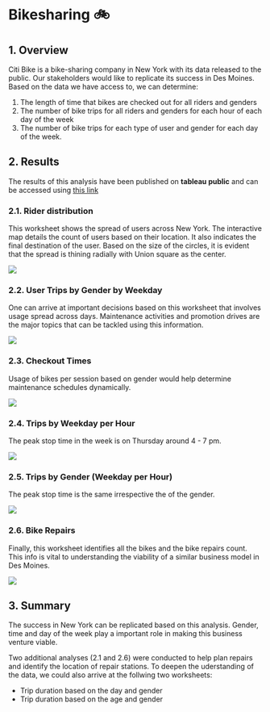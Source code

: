 # Bikesharing 🚲

## 1. Overview 

Citi Bike is a bike-sharing company in New York with its data released to the public. Our stakeholders would like to replicate its success in Des Moines. Based on the data we have access to, we can determine: 

1. The length of time that bikes are checked out for all riders and genders
2. The number of bike trips for all riders and genders for each hour of each day of the week
3. The number of bike trips for each type of user and gender for each day of the week.

## 2. Results 

The results of this analysis have been published on **tableau public** and can be accessed using [this link](https://public.tableau.com/app/profile/allen5835/viz/Challenge14-NYCBikeriderdata/Challenge14-CityBike)

### 2.1. Rider distribution

This worksheet shows the spread of users across New York. The interactive map details the count of users based on their location. It also indicates the final destination of the user. Based on the size of the circles, it is evident that the spread is thining radially with Union square as the center. 

![](https://github.com/AllenAx91/bikesharing/blob/main/Images/1_Rider%20distribution.png)

### 2.2. User Trips by Gender by Weekday

One can arrive at important decisions based on this worksheet that involves usage spread across days. Maintenance activities and promotion drives are the major topics that can be tackled using this information. 

![](https://github.com/AllenAx91/bikesharing/blob/main/Images/2_User%20Trips%20by%20Gender%20by%20Weekday.png)

### 2.3. Checkout Times

Usage of bikes per session based on gender would help determine maintenance schedules dynamically.

![](https://github.com/AllenAx91/bikesharing/blob/main/Images/3_Checkout%20Times.png)

### 2.4. Trips by Weekday per Hour

The peak stop time in the week is on Thursday around 4 - 7 pm.  

![](https://github.com/AllenAx91/bikesharing/blob/main/Images/4_Trips%20by%20Weekday%20per%20Hour.png)

### 2.5. Trips by Gender (Weekday per Hour)

The peak stop time is the same irrespective the of the gender.

![](https://github.com/AllenAx91/bikesharing/blob/main/Images/5_Trips%20by%20Gender%20(Weekday%20per%20Hour).png)

### 2.6. Bike Repairs

Finally, this worksheet identifies all the bikes and the bike repairs count. This info is vital to understanding the viability of a similar business model in Des Moines.

![](https://github.com/AllenAx91/bikesharing/blob/main/Images/6_Bike%20Repairs.png)


## 3. Summary

The success in New York can be replicated based on this analysis. Gender, time and day of the week play a important role in making this business venture viable. 

Two additional analyses (2.1 and 2.6) were conducted to help plan repairs and identify the location of repair stations. To deepen the uderstanding of the data, we could also arrive at the follwing two worksheets:

* Trip duration based on the day and gender
* Trip duration based on the age and gender

